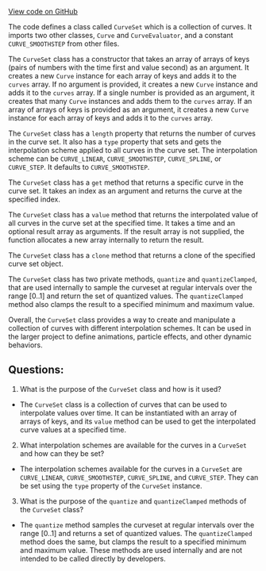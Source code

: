 [View code on GitHub](https://github.com/playcanvas/engine/src/core/math/curve-set.js)

The code defines a class called `CurveSet` which is a collection of curves. It imports two other classes, `Curve` and `CurveEvaluator`, and a constant `CURVE_SMOOTHSTEP` from other files. 

The `CurveSet` class has a constructor that takes an array of arrays of keys (pairs of numbers with the time first and value second) as an argument. It creates a new `Curve` instance for each array of keys and adds it to the `curves` array. If no argument is provided, it creates a new `Curve` instance and adds it to the `curves` array. If a single number is provided as an argument, it creates that many `Curve` instances and adds them to the `curves` array. If an array of arrays of keys is provided as an argument, it creates a new `Curve` instance for each array of keys and adds it to the `curves` array.

The `CurveSet` class has a `length` property that returns the number of curves in the curve set. It also has a `type` property that sets and gets the interpolation scheme applied to all curves in the curve set. The interpolation scheme can be `CURVE_LINEAR`, `CURVE_SMOOTHSTEP`, `CURVE_SPLINE`, or `CURVE_STEP`. It defaults to `CURVE_SMOOTHSTEP`. 

The `CurveSet` class has a `get` method that returns a specific curve in the curve set. It takes an index as an argument and returns the curve at the specified index.

The `CurveSet` class has a `value` method that returns the interpolated value of all curves in the curve set at the specified time. It takes a time and an optional result array as arguments. If the result array is not supplied, the function allocates a new array internally to return the result.

The `CurveSet` class has a `clone` method that returns a clone of the specified curve set object.

The `CurveSet` class has two private methods, `quantize` and `quantizeClamped`, that are used internally to sample the curveset at regular intervals over the range [0..1] and return the set of quantized values. The `quantizeClamped` method also clamps the result to a specified minimum and maximum value.

Overall, the `CurveSet` class provides a way to create and manipulate a collection of curves with different interpolation schemes. It can be used in the larger project to define animations, particle effects, and other dynamic behaviors.
## Questions: 
 1. What is the purpose of the `CurveSet` class and how is it used?
- The `CurveSet` class is a collection of curves that can be used to interpolate values over time. It can be instantiated with an array of arrays of keys, and its `value` method can be used to get the interpolated curve values at a specified time.

2. What interpolation schemes are available for the curves in a `CurveSet` and how can they be set?
- The interpolation schemes available for the curves in a `CurveSet` are `CURVE_LINEAR`, `CURVE_SMOOTHSTEP`, `CURVE_SPLINE`, and `CURVE_STEP`. They can be set using the `type` property of the `CurveSet` instance.

3. What is the purpose of the `quantize` and `quantizeClamped` methods of the `CurveSet` class?
- The `quantize` method samples the curveset at regular intervals over the range [0..1] and returns a set of quantized values. The `quantizeClamped` method does the same, but clamps the result to a specified minimum and maximum value. These methods are used internally and are not intended to be called directly by developers.
